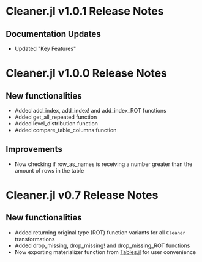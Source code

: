 # Cleaner.jl v1.0.1 Release Notes

## Documentation Updates

- Updated "Key Features"

# Cleaner.jl v1.0.0 Release Notes

## New functionalities

- Added add_index, add_index! and add_index_ROT functions
- Added get_all_repeated function
- Added level_distribution function
- Added compare_table_columns function

## Improvements

- Now checking if row_as_names is receiving a number greater than the amount of rows in the table

# Cleaner.jl v0.7 Release Notes

## New functionalities

- Added returning original type (ROT) function variants for all `Cleaner` transformations
- Added drop_missing, drop_missing! and drop_missing_ROT functions
- Now exporting materializer function from [Tables.jl](https://github.com/JuliaData/Tables.jl) for user convenience
